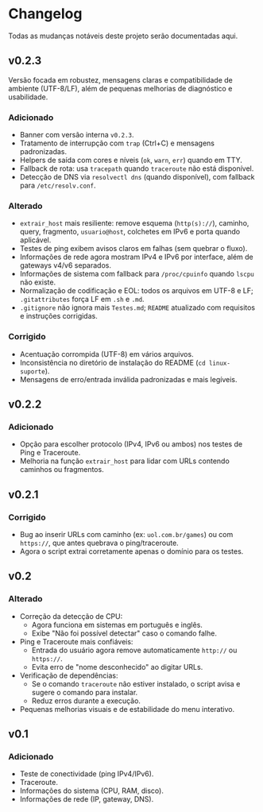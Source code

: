 # Changelog

Todas as mudanças notáveis deste projeto serão documentadas aqui.

## v0.2.3

Versão focada em robustez, mensagens claras e compatibilidade de ambiente (UTF-8/LF), além de pequenas melhorias de diagnóstico e usabilidade.

### Adicionado
- Banner com versão interna `v0.2.3`.
- Tratamento de interrupção com `trap` (Ctrl+C) e mensagens padronizadas.
- Helpers de saída com cores e níveis (`ok`, `warn`, `err`) quando em TTY.
- Fallback de rota: usa `tracepath` quando `traceroute` não está disponível.
- Detecção de DNS via `resolvectl dns` (quando disponível), com fallback para `/etc/resolv.conf`.

### Alterado
- `extrair_host` mais resiliente: remove esquema (`http(s)://`), caminho, query, fragmento, `usuario@host`, colchetes em IPv6 e porta quando aplicável.
- Testes de ping exibem avisos claros em falhas (sem quebrar o fluxo).
- Informações de rede agora mostram IPv4 e IPv6 por interface, além de gateways v4/v6 separados.
- Informações de sistema com fallback para `/proc/cpuinfo` quando `lscpu` não existe.
- Normalização de codificação e EOL: todos os arquivos em UTF-8 e LF; `.gitattributes` força LF em `.sh` e `.md`.
- `.gitignore` não ignora mais `Testes.md`; `README` atualizado com requisitos e instruções corrigidas.

### Corrigido
- Acentuação corrompida (UTF-8) em vários arquivos.
- Inconsistência no diretório de instalação do README (`cd linux-suporte`).
- Mensagens de erro/entrada inválida padronizadas e mais legíveis.

## v0.2.2

### Adicionado
- Opção para escolher protocolo (IPv4, IPv6 ou ambos) nos testes de Ping e Traceroute.
- Melhoria na função `extrair_host` para lidar com URLs contendo caminhos ou fragmentos.

## v0.2.1

### Corrigido
- Bug ao inserir URLs com caminho (ex: `uol.com.br/games`) ou com `https://`, que antes quebrava o ping/traceroute.
- Agora o script extrai corretamente apenas o domínio para os testes.

## v0.2

### Alterado
- Correção da detecção de CPU:
  - Agora funciona em sistemas em português e inglês.
  - Exibe "Não foi possível detectar" caso o comando falhe.
- Ping e Traceroute mais confiáveis:
  - Entrada do usuário agora remove automaticamente `http://` ou `https://`.
  - Evita erro de "nome desconhecido" ao digitar URLs.
- Verificação de dependências:
  - Se o comando `traceroute` não estiver instalado, o script avisa e sugere o comando para instalar.
  - Reduz erros durante a execução.
- Pequenas melhorias visuais e de estabilidade do menu interativo.

## v0.1

### Adicionado
- Teste de conectividade (ping IPv4/IPv6).
- Traceroute.
- Informações do sistema (CPU, RAM, disco).
- Informações de rede (IP, gateway, DNS).

